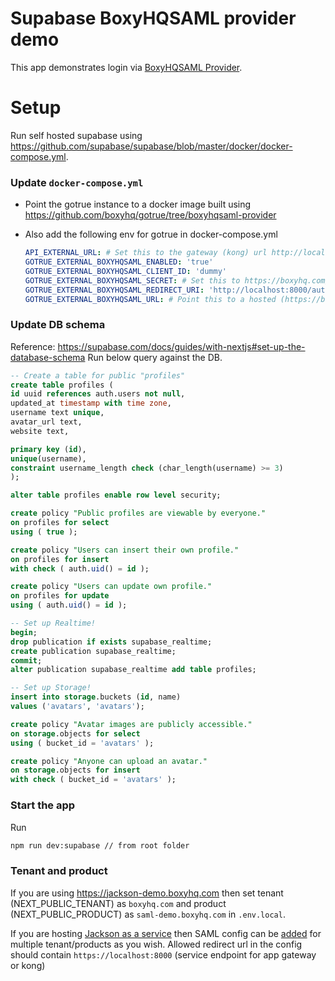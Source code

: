 # Supabase BoxyHQSAML provider demo

This app demonstrates login via [BoxyHQSAML Provider](https://github.com/supabase/gotrue/pull/478).

# Setup

Run self hosted supabase using https://github.com/supabase/supabase/blob/master/docker/docker-compose.yml.

### Update `docker-compose.yml`

- Point the gotrue instance to a docker image built using https://github.com/boxyhq/gotrue/tree/boxyhqsaml-provider

- Also add the following env for gotrue in docker-compose.yml

  ```yml
  API_EXTERNAL_URL: # Set this to the gateway (kong) url http://localhost:8000
  GOTRUE_EXTERNAL_BOXYHQSAML_ENABLED: 'true'
  GOTRUE_EXTERNAL_BOXYHQSAML_CLIENT_ID: 'dummy'
  GOTRUE_EXTERNAL_BOXYHQSAML_SECRET: # Set this to https://boxyhq.com/docs/jackson/deploy/env-variables#client_secret_verifier of hosted jackson instance or use 'dummy' in case you are using https://jackson-demo.boxyhq.com
  GOTRUE_EXTERNAL_BOXYHQSAML_REDIRECT_URI: 'http://localhost:8000/auth/v1/callback' # callback path to gotrue which receives the authorization code from Jackson
  GOTRUE_EXTERNAL_BOXYHQSAML_URL: # Point this to a hosted (https://boxyhq.com/docs/jackson/deploy/service) instance of jackson or use: https://jackson-demo.boxyhq.com. Note if running jackson locally you can use something like [cloudflared tunnel](https://developers.cloudflare.com/cloudflare-one/connections/connect-apps/) to expose over Public IP.
  ```

### Update DB schema

Reference: https://supabase.com/docs/guides/with-nextjs#set-up-the-database-schema
Run below query against the DB.

```sql
-- Create a table for public "profiles"
create table profiles (
id uuid references auth.users not null,
updated_at timestamp with time zone,
username text unique,
avatar_url text,
website text,

primary key (id),
unique(username),
constraint username_length check (char_length(username) >= 3)
);

alter table profiles enable row level security;

create policy "Public profiles are viewable by everyone."
on profiles for select
using ( true );

create policy "Users can insert their own profile."
on profiles for insert
with check ( auth.uid() = id );

create policy "Users can update own profile."
on profiles for update
using ( auth.uid() = id );

-- Set up Realtime!
begin;
drop publication if exists supabase_realtime;
create publication supabase_realtime;
commit;
alter publication supabase_realtime add table profiles;

-- Set up Storage!
insert into storage.buckets (id, name)
values ('avatars', 'avatars');

create policy "Avatar images are publicly accessible."
on storage.objects for select
using ( bucket_id = 'avatars' );

create policy "Anyone can upload an avatar."
on storage.objects for insert
with check ( bucket_id = 'avatars' );

```

### Start the app

Run

```bash
npm run dev:supabase // from root folder
```

### Tenant and product

If you are using https://jackson-demo.boxyhq.com then set tenant (NEXT_PUBLIC_TENANT) as `boxyhq.com` and product (NEXT_PUBLIC_PRODUCT) as `saml-demo.boxyhq.com` in `.env.local`.

If you are hosting [Jackson as a service](https://boxyhq.com/docs/jackson/deploy/service) then SAML config can be [added](https://boxyhq.com/docs/jackson/saml-flow#21-saml-add-config-api) for multiple tenant/products as you wish. Allowed redirect url in the config should contain `https://localhost:8000` (service endpoint for app gateway or kong)
